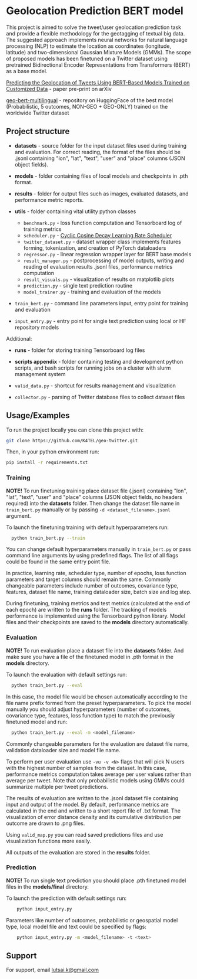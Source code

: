 
# Geolocation Prediction BERT model

This project is aimed to solve the tweet/user geolocation prediction task and provide a flexible methodology for the geotagging of textual big data. The suggested approach implements neural networks for natural language processing (NLP) to estimate the location as coordinates (longitude, latitude) and two-dimensional Gaussian Mixture Models (GMMs). The scope of proposed models has been finetuned on a Twitter dataset using pretrained Bidirectional Encoder Representations from Transformers (BERT) as a base model. 

[Predicting the Geolocation of Tweets Using BERT-Based Models Trained on Customized Data](https://arxiv.org/pdf/2303.07865.pdf) - paper pre-print on arXiv 

[geo-bert-multilingual](https://huggingface.co/k4tel/geo-bert-multilingual) - repository on HuggingFace of the best model (Probabilistic, 5 outcomes, NON-GEO + GEO-ONLY) trained on the worldwide Twitter dataset

## Project structure

- **datasets** - source folder for the input dataset files used during training and evaluation. For correct reading, the format of the files should be .jsonl containing "lon", "lat", "text", "user" and "place" columns (JSON object fields).

- **models** - folder containing files of local models and checkpoints in .pth format.

- **results** - folder for output files such as images, evaluated datasets, and performance metric reports. 

- **utils** - folder containing vital utility python classes
    - `benchmark.py` - loss function computation and Tensorboard log of training metrics
    - `scheduler.py` - [Cyclic Cosine Decay Learning Rate Scheduler](https://github.com/abhuse/cyclic-cosine-decay)
    - `twitter_dataset.py` - dataset wrapper class implements features forming, tokenization, and creation of PyTorch dataloaders
    - `regressor.py` - linear regression wrapper layer for BERT base models
    - `result_manager.py` - postprocessing of model outputs, writing and reading of evaluation results .jsonl files, performance metrics computation
    - `result_visuals.py` - visualization of results on matplotlib plots 
    - `prediction.py` - single text prediction routine
    - `model_trainer.py` - training and evaluation of the models

- `train_bert.py` - command line parameters input, entry point for training and evaluation
- `input_entry.py` - entry point for single text prediction using local or HF repository models

Additional:

- **runs** - folder for storing training Tensorboard log files 

- **scripts appendix** - folder containing testing and development python scripts, and bash scripts for running jobs on a cluster with slurm management system 

- `valid_data.py` - shortcut for results management and visualization
- `collector.py` - parsing of Twitter database files to collect dataset files

## Usage/Examples

To run the project locally you can clone this project with:

```bash
git clone https://github.com/K4TEL/geo-twitter.git
```

Then, in your python environment run:

```bash
pip install -r requirements.txt
```

### Training

**NOTE!** To run finetuning training place dataset file (.jsonl) containing "lon", "lat", "text", "user" and "place" columns (JSON object fields, no headers required) into the **datasets** folder. 
Then change the dataset file name in `train_bert.py` manually or by passing `-d <dataset_filename>.jsonl` argument. 

To launch the finetuning training with default hyperparameters run:

```bash
  python train_bert.py --train
```

You can change default hyperparameters manually in `train_bert.py` or pass command line arguments by using predefined flags. 
The list of all flags could be found in the same entry point file.

In practice, learning rate, scheduler type, number of epochs, loss function parameters and target columns should remain the same. 
Commonly changeable parameters include number of outcomes, covariance type, features, dataset file name, training dataloader size, batch size and log step.

During finetuning, training metrics and test metrics (calculated at the end of each epoch) are written to the **runs** folder.
The tracking of models performance is implemented using the Tensorboard python library.
Model files and their checkpoints are saved to the **models** directory automatically.  

### Evaluation

**NOTE!** To run evaluation place a dataset file into the **datasets** folder. 
And make sure you have a file of the finetuned model in .pth format in the **models** directory.

To launch the evaluation with default settings run:

```bash
  python train_bert.py --eval
```

In this case, the model file would be chosen automatically according to the file name prefix formed from the preset hyperparameters. 
To pick the model manually you should adjust hyperparameters (number of outcomes, covariance type, features, loss function type) to match the previously finetuned model and run:

```bash
  python train_bert.py --eval -m <model_filename>
```

Commonly changeable parameters for the evaluation are dataset file name, validation dataloader size and model file name.

To perform per user evaluation use `-vu -v <N>` flags that will pick N users with the highest number of samples from the dataset. 
In this case, performance metrics computation takes average per user values rather than average per tweet. 
Note that only probabilistic models using GMMs could summarize multiple per tweet predictions.  

The results of evaluation are written to the .jsonl dataset file containing input and output of the model. 
By default, performance metrics are calculated in the end and written to a short report file of .txt format. 
The visualization of error distance density and its cumulative distribution per outcome are drawn to .png files.

Using `valid_map.py` you can read saved predictions files and use visualization functions more easily.

All outputs of the evaluation are stored in the **results** folder.

### Prediction

**NOTE!** To run single text prediction you should place .pth finetuned model files in the **models/final** directory.

To launch the prediction with default settings run:

```bash
    python input_entry.py
```
Parameters like number of outcomes, probabilistic or geospatial model type, local model file and text could be specified by flags:

```bash
    python input_entry.py -m <model_filename> -t <text>
```

## Support

For support, email lutsai.k@gmail.com
